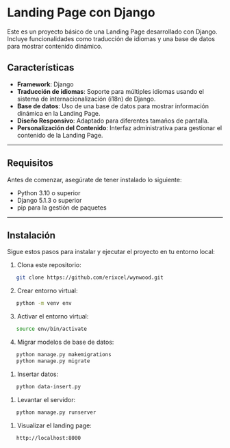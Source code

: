 # Landing Page con Django

Este es un proyecto básico de una Landing Page desarrollado con Django. Incluye funcionalidades como traducción de idiomas y una base de datos para mostrar contenido dinámico. 

## Características

- **Framework**: Django
- **Traducción de idiomas**: Soporte para múltiples idiomas usando el sistema de internacionalización (i18n) de Django.
- **Base de datos**: Uso de una base de datos para mostrar información dinámica en la Landing Page.
- **Diseño Responsivo**: Adaptado para diferentes tamaños de pantalla.
- **Personalización del Contenido**: Interfaz administrativa para gestionar el contenido de la Landing Page.

---

## Requisitos

Antes de comenzar, asegúrate de tener instalado lo siguiente:

- Python 3.10 o superior
- Django 5.1.3 o superior
- pip para la gestión de paquetes

---

## Instalación

Sigue estos pasos para instalar y ejecutar el proyecto en tu entorno local:

1. Clona este repositorio:
```bash
   git clone https://github.com/erixcel/wynwood.git
```
2. Crear entorno virtual:
```bash
   python -m venv env
```
3. Activar el entorno virtual:
```bash
   source env/bin/activate
```
4. Migrar modelos de base de datos:
```bash
   python manage.py makemigrations
   python manage.py migrate
```
1. Insertar datos:
```bash
   python data-insert.py
```
1. Levantar el servidor:
```bash
   python manage.py runserver
```
1. Visualizar el landing page:
```bash
   http://localhost:8000
```







